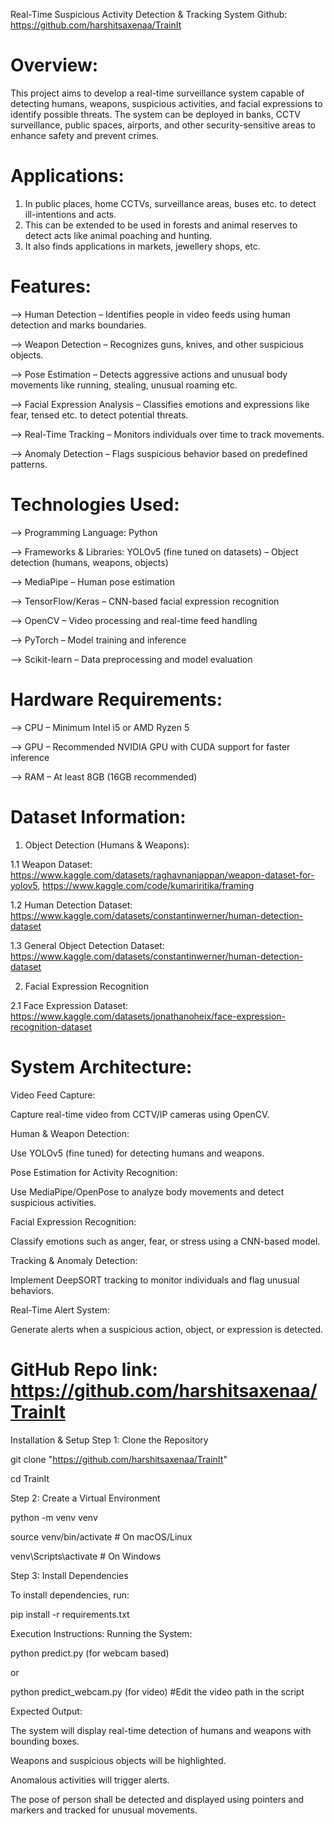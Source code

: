 Real-Time Suspicious Activity Detection & Tracking System
Github: https://github.com/harshitsaxenaa/TrainIt

# Overview:

This project aims to develop a real-time surveillance system capable of detecting humans, weapons, suspicious activities, and facial expressions to identify possible threats. The system can be deployed in banks, CCTV surveillance, public spaces, airports, and other security-sensitive areas to enhance safety and prevent crimes.

# Applications:

1. In public places, home CCTVs, surveillance areas, buses etc. to detect ill-intentions and acts.
2. This can be extended to be used in forests and animal reserves to detect acts like animal poaching and hunting.
3. It also finds applications in markets, jewellery shops, etc.

# Features:

--> Human Detection – Identifies people in video feeds using human detection and marks boundaries.

--> Weapon Detection – Recognizes guns, knives, and other suspicious objects.

--> Pose Estimation – Detects aggressive actions and unusual body movements like running, stealing, unusual roaming etc.

--> Facial Expression Analysis – Classifies emotions and expressions like fear, tensed etc. to detect potential threats.

--> Real-Time Tracking – Monitors individuals over time to track movements.

--> Anomaly Detection – Flags suspicious behavior based on predefined patterns.

# Technologies Used:

--> Programming Language:
Python

--> Frameworks & Libraries:
YOLOv5 (fine tuned on datasets) – Object detection (humans, weapons, objects)

--> MediaPipe – Human pose estimation

--> TensorFlow/Keras – CNN-based facial expression recognition

--> OpenCV – Video processing and real-time feed handling

--> PyTorch – Model training and inference

--> Scikit-learn – Data preprocessing and model evaluation

# Hardware Requirements:

--> CPU – Minimum Intel i5 or AMD Ryzen 5

--> GPU – Recommended NVIDIA GPU with CUDA support for faster inference

--> RAM – At least 8GB (16GB recommended)

# Dataset Information:

1. Object Detection (Humans & Weapons):

1.1 Weapon Dataset: https://www.kaggle.com/datasets/raghavnanjappan/weapon-dataset-for-yolov5, https://www.kaggle.com/code/kumariritika/framing

1.2 Human Detection Dataset: https://www.kaggle.com/datasets/constantinwerner/human-detection-dataset

1.3 General Object Detection Dataset: https://www.kaggle.com/datasets/constantinwerner/human-detection-dataset

2. Facial Expression Recognition
   
2.1 Face Expression Dataset: https://www.kaggle.com/datasets/jonathanoheix/face-expression-recognition-dataset

# System Architecture:
Video Feed Capture:

Capture real-time video from CCTV/IP cameras using OpenCV.

Human & Weapon Detection:

Use YOLOv5 (fine tuned) for detecting humans and weapons.

Pose Estimation for Activity Recognition:

Use MediaPipe/OpenPose to analyze body movements and detect suspicious activities.

Facial Expression Recognition:

Classify emotions such as anger, fear, or stress using a CNN-based model.

Tracking & Anomaly Detection:

Implement DeepSORT tracking to monitor individuals and flag unusual behaviors.

Real-Time Alert System:

Generate alerts when a suspicious action, object, or expression is detected.

# GitHub Repo link: https://github.com/harshitsaxenaa/TrainIt

Installation & Setup
Step 1: Clone the Repository

git clone "https://github.com/harshitsaxenaa/TrainIt"

cd TrainIt

Step 2: Create a Virtual Environment

python -m venv venv

source venv/bin/activate   # On macOS/Linux

venv\Scripts\activate      # On Windows


Step 3: Install Dependencies

To install dependencies, run:

pip install -r requirements.txt



Execution Instructions:
Running the System:

python predict.py (for webcam based)

or

python predict_webcam.py (for video) #Edit the video path in the script


Expected Output:

The system will display real-time detection of humans and weapons with bounding boxes.

Weapons and suspicious objects will be highlighted.

Anomalous activities will trigger alerts.

The pose of person shall be detected and displayed using pointers and markers and tracked for unusual movements.

